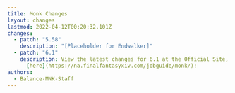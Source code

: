 ```yaml
---
title: Monk Changes
layout: changes
lastmod: 2022-04-12T00:20:32.101Z
changes:
  - patch: "5.58"
    description: "[Placeholder for Endwalker]"
  - patch: "6.1"
    description: View the latest changes for 6.1 at the Official Site, located
      [here](https://na.finalfantasyxiv.com/jobguide/monk/)!
authors:
  - Balance-MNK-Staff
---
```

